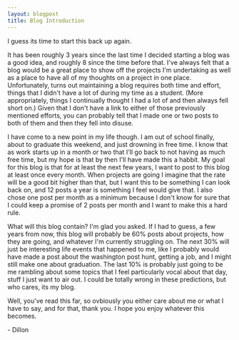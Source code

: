 ```yaml
---
layout: blogpost
title: Blog Introduction
---
```


I guess its time to start this back up again.

It has been roughly 3 years since the last time I decided starting a blog was a good idea, and roughly 8 since the time before that. I've always felt that a blog would be a great place to show off the projects I'm undertaking as well as a place to have all of my thoughts on a project in one place. Unfortunately, turns out maintaining a blog requires both time and effort, things that I didn't have a lot of during my time as a student. (More appropriately, things I continually thought I had a lot of and then always fell short on.) Given that I don't have a link to either of those previously mentioned efforts, you can probably tell that I made one or two posts to both of them and then they fell into disuse.

I have come to a new point in my life though. I am out of school finally, about to graduate this weekend, and just drowning in free time. I know that as work starts up in a month or two that I'll go back to not having as much free time, but my hope is that by then I'll have made this a habbit. My goal for this blog is that for at least the next few years, I want to post to this blog at least once every month. When projects are going I imagine that the rate will be a good bit higher than that, but I want this to be something I can look back on, and 12 posts a year is something I feel would give that. I also chose one post per month as a minimum because I don't know for sure that I could keep a promise of 2 posts per month and I want to make this a hard rule. 

What will this blog contain? I'm glad you asked. If I had to guess, a few years from now, this blog will probably be 60% posts about projects, how they are going, and whatever I'm currently struggling on. The next 30% will just be interesting life events that happened to me, like I probably would have made a post about the washington post hunt, getting a job, and I might still make one about graduation. The last 10% is probably just going to be me rambling about some topics that I feel particularly vocal about that day, stuff I just want to air out. I could be totally wrong in these predictions, but who cares, its my blog. 

Well, you've read this far, so ovbiously you either care about me or what I have to say, and for that, thank you. I hope you enjoy whatever this becomes. 

\- Dillon